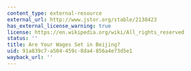 ```yaml
---
content_type: external-resource
external_url: http://www.jstor.org/stable/2138423
has_external_license_warning: true
license: https://en.wikipedia.org/wiki/All_rights_reserved
status: ''
title: Are Your Wages Set in Beijing?
uid: 91a839c7-a504-459c-8da4-856a4e73d5e1
wayback_url: ''
---
```

